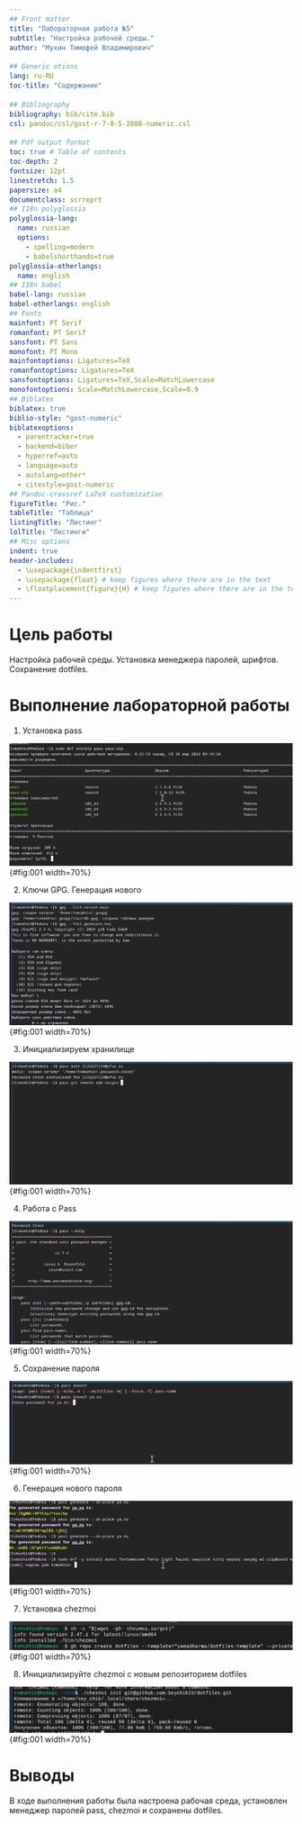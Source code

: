 ```yaml
---
## Front matter
title: "Лабораторная работа №5"
subtitle: "Настройка рабочей среды."
author: "Мухин Тимофей Владимирович"

## Generic otions
lang: ru-RU
toc-title: "Содержание"

## Bibliography
bibliography: bib/cite.bib
csl: pandoc/csl/gost-r-7-0-5-2008-numeric.csl

## Pdf output format
toc: true # Table of contents
toc-depth: 2
fontsize: 12pt
linestretch: 1.5
papersize: a4
documentclass: scrreprt
## I18n polyglossia
polyglossia-lang:
  name: russian
  options:
	- spelling=modern
	- babelshorthands=true
polyglossia-otherlangs:
  name: english
## I18n babel
babel-lang: russian
babel-otherlangs: english
## Fonts
mainfont: PT Serif
romanfont: PT Serif
sansfont: PT Sans
monofont: PT Mono
mainfontoptions: Ligatures=TeX
romanfontoptions: Ligatures=TeX
sansfontoptions: Ligatures=TeX,Scale=MatchLowercase
monofontoptions: Scale=MatchLowercase,Scale=0.9
## Biblatex
biblatex: true
biblio-style: "gost-numeric"
biblatexoptions:
  - parentracker=true
  - backend=biber
  - hyperref=auto
  - language=auto
  - autolang=other*
  - citestyle=gost-numeric
## Pandoc-crossref LaTeX customization
figureTitle: "Рис."
tableTitle: "Таблица"
listingTitle: "Листинг"
lolTitle: "Листинги"
## Misc options
indent: true
header-includes:
  - \usepackage{indentfirst}
  - \usepackage{float} # keep figures where there are in the text
  - \floatplacement{figure}{H} # keep figures where there are in the text
---
```


# Цель работы

Настройка рабочей среды. Установка менеджера паролей, шрифтов. Сохранение dotfiles.


# Выполнение лабораторной работы

1. Установка pass

![](image/2.png){#fig:001 width=70%}


2. Ключи GPG. Генерация нового

![](image/3.png){#fig:001 width=70%}


3. Инициализируем хранилище

![](image/4.png){#fig:001 width=70%}


4. Работа с Pass

![](image/5.png){#fig:001 width=70%}


5. Сохранение пароля

![](image/6.png){#fig:001 width=70%}


6. Генерация нового пароля

![](image/7.png){#fig:001 width=70%}


7. Установка chezmoi

![](image/8.png){#fig:001 width=70%}


8. Инициализируйте chezmoi с новым репозиторием dotfiles

![](image/9.png){#fig:001 width=70%}



# Выводы

В ходе выполнения работы была настроена рабочая среда, установлен менеджер паролей pass, chezmoi и сохранены dotfiles.


